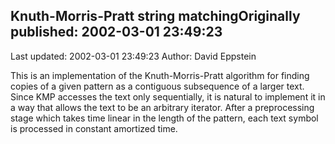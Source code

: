 ## Knuth-Morris-Pratt string matchingOriginally published: 2002-03-01 23:49:23 
Last updated: 2002-03-01 23:49:23 
Author: David Eppstein 
 
This is an implementation of the Knuth-Morris-Pratt algorithm for finding copies of a given pattern as a contiguous subsequence of a larger text.  Since KMP accesses the text only sequentially, it is natural to implement it in a way that allows the text to be an arbitrary iterator.  After a preprocessing stage which takes time linear in the length of the pattern, each text symbol is processed in constant amortized time.